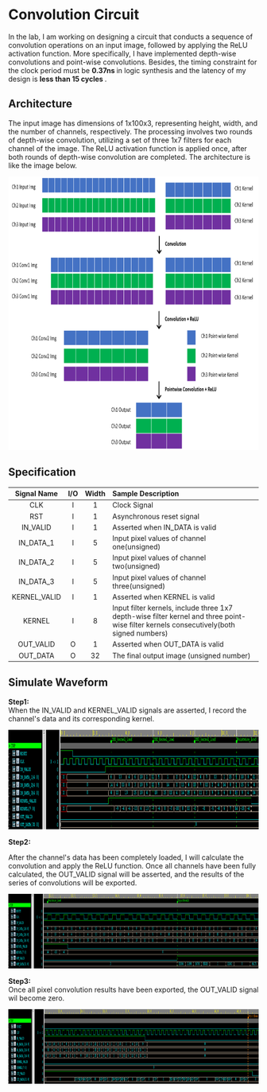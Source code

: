 # Convolution Circuit
In the lab, I am working on designing a circuit that conducts a sequence of convolution operations on an input image, followed by applying the ReLU activation function. More specifically, I have implemented depth-wise convolutions and point-wise convolutions. Besides, the timing constraint for the clock period must be <strong> 0.37ns </strong> in logic synthesis and the latency of my design is <strong> less than 15 cycles </strong>. 

## Architecture
The input image has dimensions of 1x100x3, representing height, width, and the number of channels, respectively. The processing involves two rounds of depth-wise convolution, utilizing a set of three 1x7 filters for each channel of the image. The ReLU activation function is applied once, after both rounds of depth-wise convolution are completed. The architecture is like the image below.
<p align="center">
  <img src="https://github.com/RexJian/Convolution-Circuit/blob/main/Architecture.png" width="1000" height="550">
</p>

## Specification

| Signal Name | I/O | Width | Sample Description |
| :----: | :----: | :----: | :----|
| CLK | I | 1 | Clock Signal |
| RST | I | 1 | Asynchronous reset signal |
| IN_VALID | I | 1 | Asserted when IN_DATA is valid|
| IN_DATA_1 | I | 5 | Input pixel values of channel one(unsigned) |
| IN_DATA_2 | I | 5 | Input pixel values of channel two(unsigned) |
| IN_DATA_3 | I | 5 | Input pixel values of channel three(unsigned) |
| KERNEL_VALID | I | 1 | Asserted when KERNEL is valid|
| KERNEL | I | 8 | Input filter kernels, include three 1x7 depth-wise filter kernel and three point-wise filter kernels consecutively(both signed numbers)|
| OUT_VALID | O | 1 | Asserted when OUT_DATA is valid |
| OUT_DATA | O | 32 | The final output image (unsigned number) |

## Simulate Waveform
<strong> Step1: </strong>  
When the IN_VALID and KERNEL_VALID signals are asserted, I record the channel's data and its corresponding kernel.
<p align="left">
  <img src="https://github.com/RexJian/Convolution-Circuit/blob/main/Wave/wave1.png" width="1000" height="200" alt="wave">
</p> 

<strong> Step2: </strong>  
  
After the channel's data has been completely loaded, I will calculate the convolution and apply the ReLU function. Once all channels have been fully calculated, the OUT_VALID signal will be asserted, and the results of the series of convolutions will be exported.
<p align="left">
  <img src="https://github.com/RexJian/Convolution-Circuit/blob/main/Wave/wave2.png" width="1500" height="150" alt="wave">
</p> 

<strong> Step3: </strong>  
Once all pixel convolution results have been exported, the OUT_VALID signal wil become zero. 
<p align="left">
  <img src="https://github.com/RexJian/Convolution-Circuit/blob/main/Wave/wave3.png" width="1500" height="150" alt="wave">
</p> 
